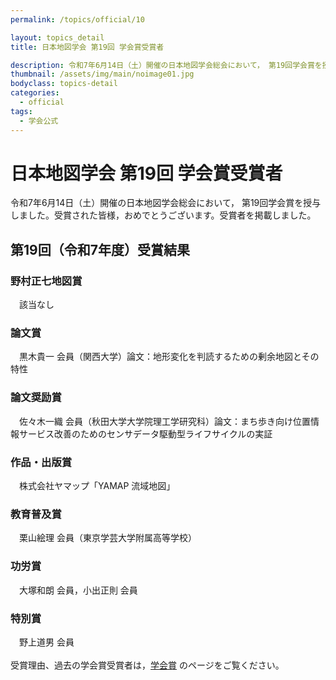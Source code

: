 ```yaml
---
permalink: /topics/official/10

layout: topics_detail
title: 日本地図学会 第19回 学会賞受賞者

description: 令和7年6月14日（土）開催の日本地図学会総会において， 第19回学会賞を授与しました。受賞された皆様、おめでとうございます。受賞者を掲載しました。
thumbnail: /assets/img/main/noimage01.jpg
bodyclass: topics-detail
categories:
  - official
tags:
  - 学会公式
---
```

# 日本地図学会 第19回 学会賞受賞者
令和7年6月14日（土）開催の日本地図学会総会において， 第19回学会賞を授与しました。受賞された皆様，おめでとうございます。受賞者を掲載しました。

## 第19回（令和7年度）受賞結果
### 野村正七地図賞
　該当なし
### 論文賞
　黒木貴一 会員（関西大学）論文：地形変化を判読するための剰余地図とその特性
### 論文奨励賞
　佐々木一織 会員（秋田大学大学院理工学研究科）論文：まち歩き向け位置情報サービス改善のためのセンサデータ駆動型ライフサイクルの実証
### 作品・出版賞
　株式会社ヤマップ「YAMAP 流域地図」
### 教育普及賞
　栗山絵理 会員（東京学芸大学附属高等学校）
### 功労賞
　大塚和朗 会員，小出正則 会員
### 特別賞
　野上道男 会員
<br>
<br>
受賞理由、過去の学会賞受賞者は，[学会賞](https://jcacj.org/jcacjaward.html) のページをご覧ください。
